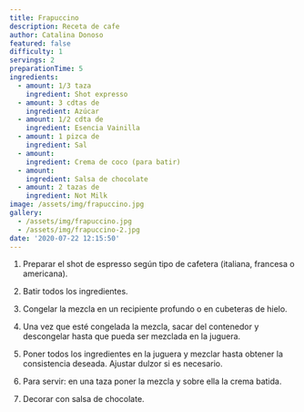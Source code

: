 ```yaml
---
title: Frapuccino
description: Receta de cafe
author: Catalina Donoso
featured: false
difficulty: 1
servings: 2
preparationTime: 5
ingredients:
  - amount: 1/3 taza
    ingredient: Shot expresso
  - amount: 3 cdtas de
    ingredient: Azúcar
  - amount: 1/2 cdta de
    ingredient: Esencia Vainilla
  - amount: 1 pizca de
    ingredient: Sal
  - amount:  
    ingredient: Crema de coco (para batir)
  - amount:  
    ingredient: Salsa de chocolate
  - amount: 2 tazas de 
    ingredient: Not Milk
image: /assets/img/frapuccino.jpg
gallery:
  - /assets/img/frapuccino.jpg
  - /assets/img/frapuccino-2.jpg
date: '2020-07-22 12:15:50'
---
```


1. Preparar el shot de espresso según tipo de cafetera (italiana, francesa o americana).		

2. Batir todos los ingredientes.		

3. Congelar la mezcla en un recipiente profundo o en cubeteras de hielo.		

4. Una vez que esté congelada la mezcla, sacar del contenedor y descongelar hasta que pueda ser mezclada en la juguera.	

5. Poner todos los ingredientes en la juguera y mezclar hasta obtener la consistencia deseada. Ajustar dulzor si es necesario.

6. Para servir: en una taza poner la mezcla y sobre ella la crema batida.

7. Decorar con salsa de chocolate.				

